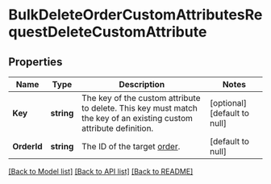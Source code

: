 # BulkDeleteOrderCustomAttributesRequestDeleteCustomAttribute

## Properties
Name | Type | Description | Notes
------------ | ------------- | ------------- | -------------
**Key** | **string** | The key of the custom attribute to delete.  This key must match the key  of an existing custom attribute definition. | [optional] [default to null]
**OrderId** | **string** | The ID of the target [order](entity:Order). | [default to null]

[[Back to Model list]](../README.md#documentation-for-models) [[Back to API list]](../README.md#documentation-for-api-endpoints) [[Back to README]](../README.md)

